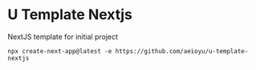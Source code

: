 # U Template Nextjs

NextJS template for initial project

```batch
npx create-next-app@latest -e https://github.com/aeioyu/u-template-nextjs
```